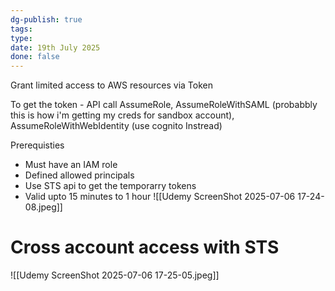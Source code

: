 ```yaml
---
dg-publish: true
tags: 
type: 
date: 19th July 2025
done: false
---
```


Grant limited access to AWS resources via Token

To get the token - API call AssumeRole, AssumeRoleWithSAML (probabbly this is how i'm getting my creds for sandbox account), AssumeRoleWithWebIdentity (use cognito Instread)

Prerequisties
- Must have an IAM role
- Defined allowed principals
- Use STS api to get the temporarry tokens
- Valid upto 15 minutes to 1 hour
![[Udemy ScreenShot 2025-07-06 17-24-08.jpeg]]

# Cross account access with STS

![[Udemy ScreenShot 2025-07-06 17-25-05.jpeg]]